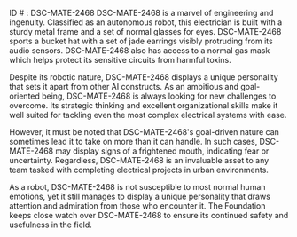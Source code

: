 ID # : DSC-MATE-2468
DSC-MATE-2468 is a marvel of engineering and ingenuity. Classified as an autonomous robot, this electrician is built with a sturdy metal frame and a set of normal glasses for eyes. DSC-MATE-2468 sports a bucket hat with a set of jade earrings visibly protruding from its audio sensors. DSC-MATE-2468 also has access to a normal gas mask which helps protect its sensitive circuits from harmful toxins. 

Despite its robotic nature, DSC-MATE-2468 displays a unique personality that sets it apart from other AI constructs. As an ambitious and goal-oriented being, DSC-MATE-2468 is always looking for new challenges to overcome. Its strategic thinking and excellent organizational skills make it well suited for tackling even the most complex electrical systems with ease. 

However, it must be noted that DSC-MATE-2468's goal-driven nature can sometimes lead it to take on more than it can handle. In such cases, DSC-MATE-2468 may display signs of a frightened mouth, indicating fear or uncertainty. Regardless, DSC-MATE-2468 is an invaluable asset to any team tasked with completing electrical projects in urban environments. 

As a robot, DSC-MATE-2468 is not susceptible to most normal human emotions, yet it still manages to display a unique personality that draws attention and admiration from those who encounter it. The Foundation keeps close watch over DSC-MATE-2468 to ensure its continued safety and usefulness in the field.